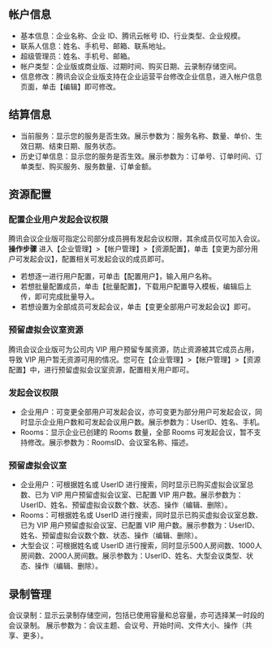 
## 帐户信息
- 基本信息：企业名称、企业 ID、腾讯云帐号 ID、行业类型、企业规模。
- 联系人信息：姓名、手机号、邮箱、联系地址。
- 超级管理员：姓名、手机号、邮箱。
- 帐户类型：企业版或商业版、过期时间、购买日期、云录制存储空间。
- 信息修改：腾讯会议企业版支持在企业运营平台修改企业信息，进入帐户信息页面，单击【编辑】即可修改。

## 结算信息
- 当前服务：显示您的服务是否生效。展示参数为：服务名称、数量、单价、生效日期、结束日期、服务状态。
- 历史订单信息：显示您的服务是否生效。展示参数为：订单号、订单时间、订单类型、购买服务、服务数量、订单金额。

## 资源配置
### 配置企业用户发起会议权限
腾讯会议企业版可指定公司部分成员拥有发起会议权限，其余成员仅可加入会议。
**操作步骤**
进入【企业管理】>【帐户管理】>【资源配置】，单击【变更为部分用户可发起会议】，配置相关可发起会议的成员即可。
- 若想逐一进行用户配置，可单击【配置用户】，输入用户名称。
- 若想批量配置成员，单击【批量配置】，下载用户配置导入模板，编辑后上传，即可完成批量导入。
- 若想设置为全部成员可发起会议，单击【变更全部用户可发起会议】即可。

### 预留虚拟会议室资源
腾讯会议企业版可为公司内 VIP 用户预留专属资源，防止资源被其它成员占用，导致 VIP 用户暂无资源可用的情况。您可在【企业管理】>【帐户管理】>【资源配置】中，进行预留虚拟会议室资源，配置相关用户即可。

### 发起会议权限
- 企业用户：可变更全部用户可发起会议，亦可变更为部分用户可发起会议，同时显示企业用户数和可发起会议用户数。展示参数为：UserID、姓名、手机。
- Rooms：显示企业已创建的 Rooms 数量，全部 Rooms 可发起会议，暂不支持修改。展示参数为：RoomsID、会议室名称、描述。

### 预留虚拟会议室
- 企业用户：可根据姓名或 UserID 进行搜索，同时显示已购买虚拟会议室总数、已为 VIP 用户预留虚拟会议室、已配置 VIP 用户数。展示参数为：UserID、姓名、预留虚拟会议数个数、状态、操作（编辑、删除）。
- Rooms：可根据姓名或 UserID 进行搜索，同时显示已购买虚拟会议室总数、已为 VIP 用户预留虚拟会议室、已配置 VIP 用户数。展示参数为：UserID、姓名、预留虚拟会议数个数、状态、操作（编辑、删除）。
- 大型会议：可根据姓名或 UserID 进行搜索，同时显示500人房间数、1000人房间数、2000人房间数。展示参数为：UserID、姓名、大型会议类型、状态、操作（编辑、删除）。

## 录制管理
会议录制：显示云录制存储空间，包括已使用容量和总容量，亦可选择某一时段的会议录制。
展示参数为：会议主题、会议号、开始时间、文件大小、操作（共享、更多）。
